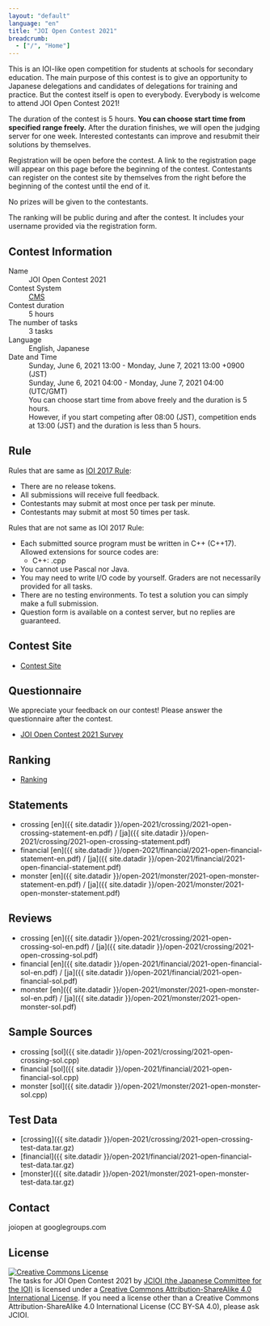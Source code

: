 ```yaml
---
layout: "default"
language: "en"
title: "JOI Open Contest 2021"
breadcrumb:
  - ["/", "Home"]
---
```


This is an IOI-like open competition for students at schools
for secondary education.
The main purpose of this contest is to give an opportunity to
Japanese delegations and candidates of delegations for training
and practice. But the contest itself is open to everybody.
Everybody is welcome to attend JOI Open Contest 2021!

The duration of the contest is 5 hours.
**You can choose start time from specified range freely.**
After the duration finishes, we will open the judging server
for one week. Interested contestants can improve and resubmit
their solutions by themselves.

Registration will be open before the contest.
A link to the registration page will appear on this page
before the beginning of the contest.
Contestants can register on the contest site by themselves from
the right before the beginning of the contest until the end of it.

No prizes will be given to the contestants.

The ranking will be public during and after the contest.
It includes your username provided via the registration form.

## Contest Information

<dl>
  <dt>Name</dt>
  <dd>JOI Open Contest 2021</dd>

  <dt>Contest System</dt>
  <dd>
  <a href="https://github.com/cms-dev/cms/">CMS</a>
  </dd>

  <dt>Contest duration</dt>
  <dd>5 hours</dd>

  <dt>The number of tasks</dt>
  <dd>3 tasks</dd>

  <dt>Language</dt>
  <dd>English, Japanese</dd>

  <dt>Date and Time</dt>
  <dd>Sunday, June 6, 2021 13:00 - Monday, June 7, 2021 13:00 +0900 (JST)</dd>
  <dd>Sunday, June 6, 2021 04:00 - Monday, June 7, 2021 04:00 (UTC/GMT)</dd>

  <dd>You can choose start time from above freely and the duration is 5 hours.</dd>
  <dd>However, if you start competing after 08:00 (JST), competition ends at 13:00 (JST) and the duration is less than 5 hours.</dd>
</dl>

## Rule

Rules that are same as
[IOI 2017 Rule](http://ioi2017.org/contest/rules/):

- There are no release tokens.
- All submissions will receive full feedback.
- Contestants may submit at most once per task per minute.
- Contestants may submit at most 50 times per task.

Rules that are not same as IOI 2017 Rule:

- Each submitted source program must be written in C++ (C++17).
  Allowed extensions for source codes are:
  - C++: .cpp
- You cannot use Pascal nor Java.
- You may need to write I/O code by yourself.
  Graders are not necessarily provided for all tasks.
- There are no testing environments.
  To test a solution you can simply make a full submission.
- Question form is available on a contest server,
  but no replies are guaranteed.

## Contest Site

- [Contest Site](https://cms.ioi-jp.org)

## Questionnaire
We appreciate your feedback on our contest!
Please answer the questionnaire after the contest.

- [JOI Open Contest 2021 Survey](https://forms.gle/nWH7fnAKt7CGa1qv5)

## Ranking

- [Ranking](ranking.html)

## Statements

- crossing [en]({{ site.datadir }}/open-2021/crossing/2021-open-crossing-statement-en.pdf) / [ja]({{ site.datadir }}/open-2021/crossing/2021-open-crossing-statement.pdf)
- financial [en]({{ site.datadir }}/open-2021/financial/2021-open-financial-statement-en.pdf) / [ja]({{ site.datadir }}/open-2021/financial/2021-open-financial-statement.pdf)
- monster [en]({{ site.datadir }}/open-2021/monster/2021-open-monster-statement-en.pdf) / [ja]({{ site.datadir }}/open-2021/monster/2021-open-monster-statement.pdf)

## Reviews

- crossing [en]({{ site.datadir }}/open-2021/crossing/2021-open-crossing-sol-en.pdf) / [ja]({{ site.datadir }}/open-2021/crossing/2021-open-crossing-sol.pdf)
- financial [en]({{ site.datadir }}/open-2021/financial/2021-open-financial-sol-en.pdf) / [ja]({{ site.datadir }}/open-2021/financial/2021-open-financial-sol.pdf)
- monster [en]({{ site.datadir }}/open-2021/monster/2021-open-monster-sol-en.pdf) / [ja]({{ site.datadir }}/open-2021/monster/2021-open-monster-sol.pdf)

## Sample Sources

- crossing [sol]({{ site.datadir }}/open-2021/crossing/2021-open-crossing-sol.cpp)
- financial [sol]({{ site.datadir }}/open-2021/financial/2021-open-financial-sol.cpp)
- monster [sol]({{ site.datadir }}/open-2021/monster/2021-open-monster-sol.cpp)

## Test Data

- [crossing]({{ site.datadir }}/open-2021/crossing/2021-open-crossing-test-data.tar.gz)
- [financial]({{ site.datadir }}/open-2021/financial/2021-open-financial-test-data.tar.gz)
- [monster]({{ site.datadir }}/open-2021/monster/2021-open-monster-test-data.tar.gz)

## Contact

joiopen at googlegroups.com

## License

<a rel="license" href="http://creativecommons.org/licenses/by-sa/4.0/"><img alt="Creative Commons License" style="border-width:0" src="https://i.creativecommons.org/l/by-sa/4.0/80x15.png" /></a><br /><span xmlns:dct="http://purl.org/dc/terms/" property="dct:title">The tasks for JOI Open Contest 2021</span> by <a xmlns:cc="http://creativecommons.org/ns#" href="https://www.ioi-jp.org/" property="cc:attributionName" rel="cc:attributionURL">JCIOI (the Japanese Committee for the IOI)</a> is licensed under a <a rel="license" href="http://creativecommons.org/licenses/by-sa/4.0/">Creative Commons Attribution-ShareAlike 4.0 International License</a>. If you need a license other than a Creative Commons Attribution-ShareAlike 4.0 International License (CC BY-SA 4.0), please ask JCIOI.
